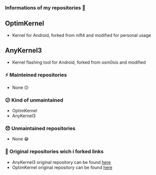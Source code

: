 ### Informations of my repositories 🙂

## OptimKernel
- Kernel for Android, forked from nift4 and modified for personal usage

## AnyKernel3
- Kernel flashing tool for Android, forked from osm0sis and modified

### ⚡ Mainteined repositories
- None 😕

### 😕 Kind of unmaintained
- OptimKernel
- AnyKernel3

### 😞 Unmaintained repositories
- None 😁

### 🤗 Original repositories wich i forked links 
- AnyKernel3 original repository can be found [here](https://github.com/osm0sis/AnyKernel3)
- OptimKernel original repository can be found [here](https://github.com/nift4/OptimKernel)
